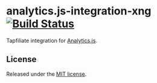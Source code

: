 # analytics.js-integration-xng [![Build Status][ci-badge]][ci-link]

Tapfiliate integration for [Analytics.js][].

## License

Released under the [MIT license](LICENSE).

[Analytics.js]: https://segment.com/docs/libraries/analytics.js/
[ci-link]: https://circleci.com/gh/byticsio/analytics.js-integration-xng
[ci-badge]: https://circleci.com/gh/byticsio/analytics.js-integration-xng.svg?style=svg
